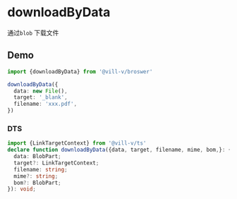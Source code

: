 # downloadByData

通过`blob` 下载文件

## Demo

```ts
import {downloadByData} from '@vill-v/broswer'

downloadByData({
  data: new File(),
  target: '_blank',
  filename: 'xxx.pdf',
})
```

### DTS

```ts
import {LinkTargetContext} from '@vill-v/ts'
declare function downloadByData({data, target, filename, mime, bom,}: {
  data: BlobPart;
  target?: LinkTargetContext;
  filename: string;
  mime?: string;
  bom?: BlobPart;
}): void;
```

